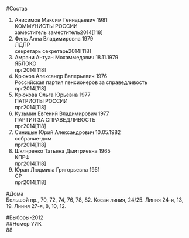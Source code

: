 #Состав  
1. Анисимов Максим Геннадьевич 1981  
    КОММУНИСТЫ РОССИИ  
    заместитель заместитель2014[118]  
2. Филь Анна Владимировна 1979  
    ЛДПР  
    секретарь секретарь2014[118]  
3. Амрани Антуан Мохаммедович 18.11.1979  
    ЯБЛОКО  
    прг2014[118]  
4. Крюков Александр Валерьевич 1976  
    Российская партия пенсионеров за справедливость  
    прг2014[118]  
5. Крюкова Ольга Юрьевна 1977  
    ПАТРИОТЫ РОССИИ  
    прг2014[118]  
6. Кузьмин Евгений Владимирович 1977  
    ПАРТИЯ ЗА СПРАВЕДЛИВОСТЬ  
    прг2014[118]  
7. Синицын Юрий Александрович 10.05.1982  
    собрание-дом  
    прг2014[118]  
8. Шкляренко Татьяна Дмитриевна 1965  
    КПРФ  
    прг2014[118]  
9. Юран Людмила Григорьевна 1951  
    СР  
    прг2014[118]  
  
#Дома  
Большой пр.,      70, 72, 74, 76, 78, 82. Косая линия,    24/25. Линия 24-я,      13, 19. Линия 27-я,      8, 10, 12.  
  
#Выборы-2012  
##Номер УИК  
88  

